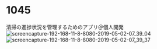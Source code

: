 # 1045
清掃の進捗状況を管理するためのアプリ＠個人開発
![screencapture-192-168-11-8-8080-2019-05-02-07_39_04](https://user-images.githubusercontent.com/47941797/57048155-da5a3e00-6cad-11e9-9ad2-062a02b4b3c0.png)
![screencapture-192-168-11-8-8080-2019-05-02-07_39_37](https://user-images.githubusercontent.com/47941797/57048156-daf2d480-6cad-11e9-962a-38de947d644b.png)
